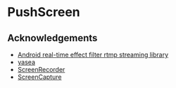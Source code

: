 # PushScreen

Acknowledgements
----------------
- [Android real-time effect filter rtmp streaming library](https://github.com/lakeinchina/librestreaming)
- [yasea](https://github.com/begeekmyfriend/yasea)
- [ScreenRecorder](https://github.com/yrom/ScreenRecorder)
- [ScreenCapture](https://github.com/Truiton/ScreenCapture)
